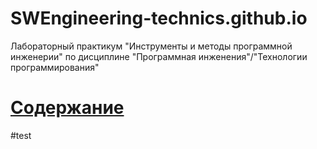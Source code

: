 # SWEngineering-technics.github.io
Лабораторный практикум "Инструменты и методы программной инженерии"
по дисциплине "Программная инженения"/"Технологии программирования"

# [Содержание](https://github.com/olgmina/SWEngineering-technics.github.io/blob/a57b41d964a3d1ab23c6024fb7f64678c4ab1366/index.md)

#test
